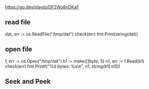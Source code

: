https://go.dev/play/p/DF2Wo8nDKaF

## read file
dat, err := os.ReadFile("/tmp/dat")
check(err)
fmt.Print(string(dat))

## open file
f, err := os.Open("/tmp/dat")
b1 := make([]byte, 5)
n1, err := f.Read(b1)
check(err)
fmt.Printf("%d bytes: %s\n", n1, string(b1[:n1]))

## Seek and Peek